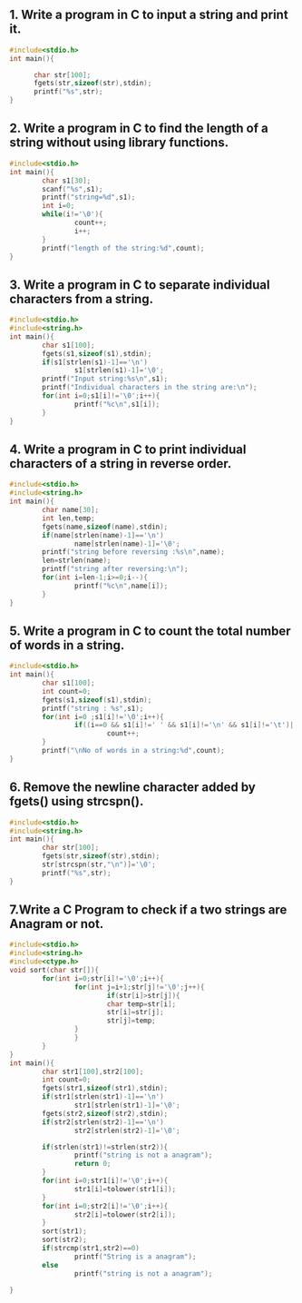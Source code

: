 ## 1. Write a program in C to input a string and print it.
```c
#include<stdio.h>
int main(){

      char str[100];
      fgets(str,sizeof(str),stdin);
      printf("%s",str);
}
```
## 2. Write a program in C to find the length of a string without using library functions.
```c
#include<stdio.h>
int main(){
        char s1[30];
        scanf("%s",s1);
        printf("string=%d",s1);
        int i=0;
        while(i!='\0'){
                count++;
                i++;
        }
        printf("length of the string:%d",count);
}
```
## 3. Write a program in C to separate individual characters from a string.
```c
#include<stdio.h>
#include<string.h>
int main(){
        char s1[100];
        fgets(s1,sizeof(s1),stdin);
        if(s1[strlen(s1)-1]=='\n')
                s1[strlen(s1)-1]='\0';
        printf("Input string:%s\n",s1);
        printf("Individual characters in the string are:\n");
        for(int i=0;s1[i]!='\0';i++){
                printf("%c\n",s1[i]);
        }
}
```
## 4. Write a program in C to print individual characters of a string in reverse order.
```c
#include<stdio.h>
#include<string.h>
int main(){
        char name[30];
        int len,temp;
        fgets(name,sizeof(name),stdin);
        if(name[strlen(name)-1]=='\n')
                name[strlen(name)-1]='\0';
        printf("string before reversing :%s\n",name);
        len=strlen(name);
        printf("string after reversing:\n");
        for(int i=len-1;i>=0;i--){
                printf("%c\n",name[i]);
        }
}
```
## 5. Write a program in C to count the total number of words in a string.
```c
#include<stdio.h>
int main(){
        char s1[100];
        int count=0;
        fgets(s1,sizeof(s1),stdin);
        printf("string : %s",s1);
        for(int i=0 ;s1[i]!='\0';i++){
                if((i==0 && s1[i]!=' ' && s1[i]!='\n' && s1[i]!='\t')||(s1[i]!=' ' && s1[i]!='\n' && s1[i]!='\t' && (s1[i-1]==' '||s1[i-1]=='\n' ||s1[i-1]=='\t')))
                        count++;
        }
        printf("\nNo of words in a string:%d",count);
}
```
## 6. Remove the newline character added by fgets() using strcspn().
```c
#include<stdio.h>
#include<string.h>
int main(){
        char str[100];
        fgets(str,sizeof(str),stdin);
        str[strcspn(str,"\n")]='\0';
        printf("%s",str);
}
```
## 7.Write a C Program to check if a two strings are Anagram or not.
```c
#include<stdio.h>
#include<string.h>
#include<ctype.h>
void sort(char str[]){
        for(int i=0;str[i]!='\0';i++){
                for(int j=i+1;str[j]!='\0';j++){
                        if(str[i]>str[j]){
                        char temp=str[i];
                        str[i]=str[j];
                        str[j]=temp;
                }
                }
        }
}
int main(){
        char str1[100],str2[100];
        int count=0;
        fgets(str1,sizeof(str1),stdin);
        if(str1[strlen(str1)-1]=='\n')
                str1[strlen(str1)-1]='\0';
        fgets(str2,sizeof(str2),stdin);
        if(str2[strlen(str2)-1]=='\n')
                str2[strlen(str2)-1]='\0';

        if(strlen(str1)!=strlen(str2)){
                printf("string is not a anagram");
                return 0;
        }
        for(int i=0;str1[i]!='\0';i++){
                str1[i]=tolower(str1[i]);
        }
        for(int i=0;str2[i]!='\0';i++){
                str2[i]=tolower(str2[i]);
        }
        sort(str1);
        sort(str2);
        if(strcmp(str1,str2)==0)
                printf("String is a anagram");
        else
                printf("string is not a anagram");

}
```




